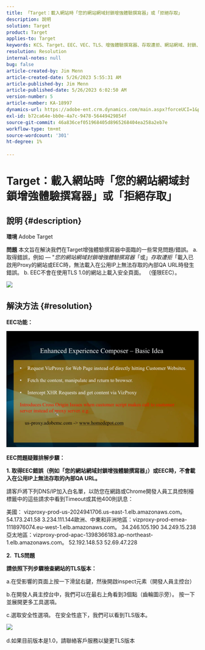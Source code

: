 ```yaml
---
title: 「Target：載入網站時「您的網站網域封鎖增強體驗撰寫器」或「拒絕存取」
description: 說明
solution: Target
product: Target
applies-to: Target
keywords: KCS、Target、EEC、VEC、TLS、增強體驗撰寫器、存取遭拒、網站網域、封鎖、疑難排解
resolution: Resolution
internal-notes: null
bug: false
article-created-by: Jim Menn
article-created-date: 5/26/2023 5:55:31 AM
article-published-by: Jim Menn
article-published-date: 5/26/2023 6:02:50 AM
version-number: 5
article-number: KA-18997
dynamics-url: https://adobe-ent.crm.dynamics.com/main.aspx?forceUCI=1&pagetype=entityrecord&etn=knowledgearticle&id=937954eb-89fb-ed11-8849-6045bd006295
exl-id: b72ca64e-bb0e-4a7c-9478-56449429854f
source-git-commit: 46a836cef051968405d8965268404ea258a2eb7e
workflow-type: tm+mt
source-wordcount: '301'
ht-degree: 1%

---
```


# Target：載入網站時「您的網站網域封鎖增強體驗撰寫器」或「拒絕存取」

## 說明 {#description}


<b>環境</b>
Adobe Target

<b>問題</b>
本文旨在解決我們在Target增強體驗撰寫器中面臨的一些常見問題/錯誤。
a.取得錯誤，例如 — &quot;*您的網站網域封鎖增強體驗撰寫器*「或」*存取遭拒*「載入已啟用Proxy的網站或EEC時，無法載入在公用IP上無法存取的內部QA URL時發生錯誤。
b. EEC不會在使用TLS 1.0的網站上載入安全頁面。 （僅限EEC）。

![](https://adobe-ent.crm.dynamics.com/api/data/v9.0/msdyn_knowledgearticleimages%289163ac73-37ab-ec11-983f-000d3a349523%29/msdyn_blobfile/$value)


## 解決方法 {#resolution}


<b>EEC功能：</b>

![](assets/6ea1c39f-52ab-ec11-983f-000d3a3496ef.png)



<b>EEC問題疑難排解步驟：</b>

<b>1. 取得EEC錯誤（例如「您的網站網域封鎖增強體驗撰寫器」）或EEC時，不會載入在公用IP上無法存取的內部QA URL。</b>

請客戶將下列DNS/IP加入白名單，以防您在網路或Chrome開發人員工具控制檯標籤中的這些請求中看到Timeout或其他400則訊息：

美國： vizproxy-prod-us-2024941706.us-east-1.elb.amazonaws.com。
54.173.241.58 3.234.111.144歐洲、中東和非洲地區：vizproxy-prod-emea-1118976074.eu-west-1.elb.amazonaws.com。
34.246.105.190 34.249.15.238亞太地區：vizproxy-prod-apac-1398366183.ap-northeast-1.elb.amazonaws.com。
52.192.148.53 52.69.47.228



<b>2.  TLS問題</b>

<b>請依照下列步驟檢查網站的TLS版本：</b>

a.在受影響的頁面上按一下滑鼠右鍵，然後開啟inspect元素（開發人員主控台）

b.在開發人員主控台中，我們可以在最右上角看到3個點（齒輪圖示旁）。 按一下並展開更多工具選項。

c.選取安全性選項。 在安全性底下，我們可以看到TLS版本。

![](https://experienceleague.adobe.com/docs/target/assets/firefox_more_info_3.png?lang=en)

d.如果目前版本是1.0，請聯絡客戶服務以變更TLS版本
